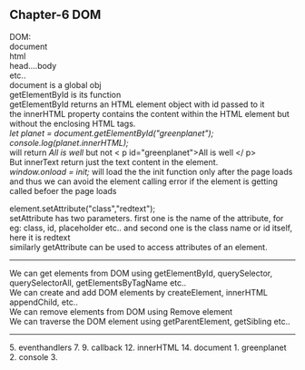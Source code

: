## Chapter-6 DOM

DOM:<br>
document <br>
html <br>
head....body <br>
etc.. <br>
document is a global obj <br>
getElementById is its function <br>
getElementById returns an HTML element object with id passed to it <br>
the innerHTML property contains the content within the HTML element but without the enclosing HTML tags. <br>
*let planet = document.getElementById("greenplanet");* <br>
*console.log(planet.innerHTML);* <br>
will return *All is well* but not < p id="greenplanet">All is well </ p> <br>
But innerText return just the text content in the element. <br>
*window.onload = init;* will load the the init function only after the page loads and thus we can avoid the element calling error if the element is getting called befoer the page loads<br>

element.setAttribute("class","redtext"); <br>
setAttribute has two parameters. first one is the name of the attribute, for eg: class, id, placeholder etc.. and second one is the class name or id itself, here it is redtext<br>
similarly getAttribute can be used to access attributes of an element. <br>

<hr>

We can get elements from DOM using getElementById, querySelector, querySelectorAll, getElementsByTagName etc.. <br>
We can create and add DOM elements by createElement, innerHTML appendChild, etc.. <br>
We can remove elements from DOM using Remove element <br>
We can traverse the DOM element using getParentElement, getSibling etc.. <br>

<hr>
5. eventhandlers
7. 
9. callback
12. innerHTML
14. document
1. greenplanet
2. console
3. 

